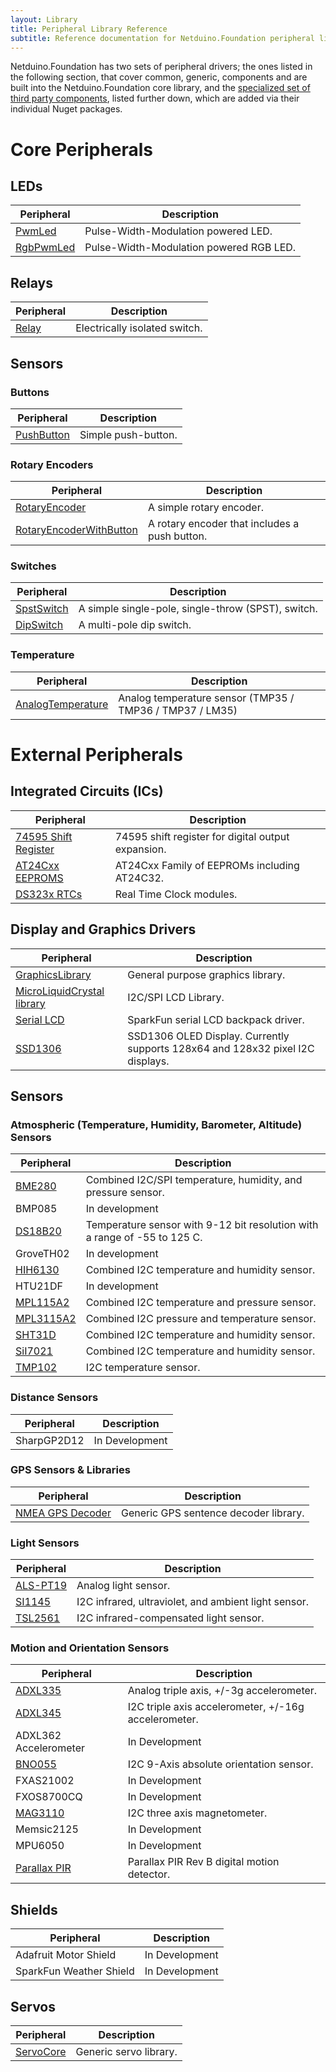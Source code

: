 ```yaml
---
layout: Library
title: Peripheral Library Reference
subtitle: Reference documentation for Netduino.Foundation peripheral library.
---
```



Netduino.Foundation has two sets of peripheral drivers; the ones listed in the following section, that cover common, generic, components and are built into the Netduino.Foundation core library, and the [specialized set of third party components](#external-peripherals), listed further down, which are added via their individual Nuget packages.

# Core Peripherals

## LEDs

| Peripheral                | Description                         |
|---------------------------|-------------------------------------|
| [PwmLed](/API/LEDs/PwmLed)            | Pulse-Width-Modulation powered LED. |
| [RgbPwmLed](/API/LEDs/RgbPwmLed)      | Pulse-Width-Modulation powered RGB LED. |

## Relays

| Peripheral                | Description                         |
|---------------------------|-------------------------------------|
| [Relay](/API/Relays/Relay) | Electrically isolated switch. |

## Sensors


### Buttons

| Peripheral                | Description                         |
|---------------------------|-------------------------------------|
| [PushButton](/API/Sensors/Buttons/PushButton)       | Simple push-button. |

### Rotary Encoders

| Peripheral                | Description                         |
|---------------------------|-------------------------------------|
| [RotaryEncoder](/API/Sensors/Rotary/RotaryEncoder)  | A simple rotary encoder. |
| [RotaryEncoderWithButton](/API/Sensors/Rotary/RotaryEncoderWithButton)  | A rotary encoder that includes a push button. |

### Switches

| Peripheral                | Description                         |
|---------------------------|-------------------------------------|
| [SpstSwitch](/API/Sensors/Switches/SpstSwitch)      | A simple single-pole, single-throw (SPST), switch. |
| [DipSwitch](/API/Sensors/Switches/DipSwitch)        | A multi-pole dip switch. |

### Temperature

| Peripheral                | Description                         |
|---------------------------|-------------------------------------|
| [AnalogTemperature](/API/Sensors/Temperature/Analog)      | Analog temperature sensor (TMP35 / TMP36 / TMP37 / LM35) |

# External Peripherals

## Integrated Circuits (ICs)

| Peripheral                | Description                         |
|---------------------------|-------------------------------------|
| [74595 Shift Register](/Library/ICs/74595)          | 74595 shift register for digital output expansion. |
| [AT24Cxx EEPROMS](/Library/ICs/EEPROM/AT24Cxx)      | AT24Cxx Family of EEPROMs including AT24C32. |
| [DS323x RTCs](/Library/RTCs/DS323x)                 | Real Time Clock modules. |

## Display and Graphics Drivers

| Peripheral                | Description                         |
|---------------------------|-------------------------------------|
| [GraphicsLibrary](/Library/Displays/GraphicsLibrary) | General purpose graphics library. |
| [MicroLiquidCrystal library](/Library/Displays/MicroLiquidCrystal) | I2C/SPI LCD Library. |
| [Serial LCD](/Library/Displays/SerialLCD)            | SparkFun serial LCD backpack driver.|
| [SSD1306](/Library/Displays/SSD1306)                 | SSD1306 OLED Display.  Currently supports 128x64 and 128x32 pixel I2C displays. |

## Sensors

### Atmospheric (Temperature, Humidity, Barometer, Altitude) Sensors

| Peripheral                | Description                         |
|---------------------------|-------------------------------------|
| [BME280](/Library/Sensors/Atmospheric/BME280)      | Combined I2C/SPI temperature, humidity, and pressure sensor. |
| BMP085                    | In development |
| [DS18B20](/Library/Sensors/Temperature/DS18B20)    |  Temperature sensor with 9-12 bit resolution with a range of -55 to 125 C. |
| GroveTH02                 | In development |
| [HIH6130](/Library/Sensors/Atmospheric/HIH6130)    | Combined I2C temperature and humidity sensor. |
| HTU21DF                   | In development |
| [MPL115A2](/Library/Sensors/Barometric/MPL115A2)   | Combined I2C temperature and pressure sensor. |
| [MPL3115A2](/Library/Sensors/Barometric/MPL3115A2) | Combined I2C pressure and temperature sensor. |
| [SHT31D](/Library/Sensors/Atmospheric/SHT31D)      | Combined I2C temperature and humidity sensor. |
| [SiI7021](/Library/Sensors/Atmospheric/SI7021)     | Combined I2C temperature and humidity sensor. |
| [TMP102](/Library/Sensors/Temperature/TMP102)      | I2C temperature sensor. |

### Distance Sensors

| Peripheral                | Description                         |
|---------------------------|-------------------------------------|
| SharpGP2D12               | In Development |

### GPS Sensors & Libraries

| Peripheral                | Description                         |
|---------------------------|-------------------------------------|
| [NMEA GPS Decoder](/Library/Sensors/GPS/NMEA)      | Generic GPS sentence decoder library. |

### Light Sensors

| Peripheral                | Description                         |
|---------------------------|-------------------------------------|
| [ALS-PT19](/Library/Sensors/Light/ALSPT19315C)     | Analog light sensor. |
| [SI1145](/Library/Sensors/Light/SI1145)            | I2C infrared, ultraviolet, and ambient light sensor. |
| [TSL2561](/Library/Sensors/Light/TSL2561)          | I2C infrared-compensated light sensor. |

### Motion and Orientation Sensors

| Peripheral                | Description                         |
|---------------------------|-------------------------------------|
| [ADXL335](/Library/Sensors/Motion/ADXL335)         | Analog triple axis, +/-3g accelerometer. |
| [ADXL345](/Library/Sensors/Motion/ADXL345)         | I2C triple axis accelerometer, +/-16g accelerometer. |
| ADXL362 Accelerometer     | In Development |
| [BNO055](/Library/Sensors/Motion/BNO055)           | I2C 9-Axis absolute orientation sensor. |
| FXAS21002                 | In Development |
| FXOS8700CQ                | In Development |
| [MAG3110](/Library/Sensors/Motion/MAG3110)         | I2C three axis magnetometer. |
| Memsic2125                | In Development |
| MPU6050                   | In Development |
| [Parallax PIR](/Library/Sensors/Motion/ParallaxPIR)| Parallax PIR Rev B digital motion detector. |


## Shields

| Peripheral                | Description                         |
|---------------------------|-------------------------------------|
| Adafruit Motor Shield     | In Development |
| SparkFun Weather Shield   | In Development |

## Servos

| Peripheral                | Description                         |
|---------------------------|-------------------------------------|
| [ServoCore](/Library/ServoCore/)                | Generic servo library. |

